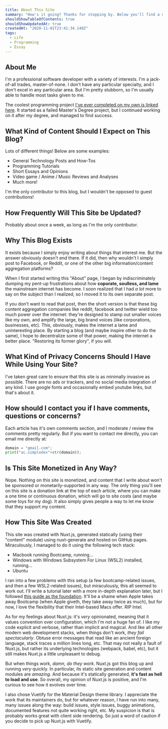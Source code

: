```yaml
---
title: About This Site
summary: "How's it going? Thanks for stopping by. Below you'll find a meta blog post about this site, why it was created, how it was created, and what kind of content you'll expect to find."
shouldShowTableOfContents: true
shouldShowUpdatedAt: true
createdAt: "2020-11-01T23:41:34.140Z"
tags: 
  - Life
  - Programming
  - Essay
---
```


## About Me
I'm a professional software developer with a variety of interests. I'm a jack-of-all trades, master-of-none. I don't have any particular specialty, and I don't excel in any particular area. But I'm pretty stubborn, so I'm usually able to handle most tasks given to me.

The coolest programming project [I've ever completed on my own is linked here](https://www.youtube.com/watch?v=0fLwrLrBcj8). It started as a failed Master's Degree project, but I continued working on it after my degree, and managed to find success.

## What Kind of Content Should I Expect on This Blog?
Lots of different things! Below are some examples:
- General Technology Posts and How-Tos
- Programming Tutorials
- Short Essays and Opinions
- Video game / Anime / Music Reviews and Analyses
- Much more!

I'm the only contributor to this blog, but I wouldn't be opposed to guest contributions!

## How Frequently Will This Site be Updated?
Probably about once a week, as long as I'm the only contributor.

## Why This Blog Exists
It exists because I simply enjoy writing about things that interest me. But the answer obviously doesn't end there. If it did, then why wouldn't I simply post to Facebook, or Reddit, or one of the other big information/content aggregation platforms?

When I first started writing this "About" page, I began by indiscriminately dumping my pent-up frustrations about how **coporate, soulless, and lame** the mainstream internet has become. I soon realized that I had *a lot* more to say on the subject than I realized, so I moved it <NuxtLink to="/why-start-a-blog-in-2020">to its own separate post.</NuxtLink> 

If you don't want to read that post, then the short version is that these big content aggregation companies like reddit, facebook and twitter wield too much power over the internet: they're designed to stamp out smaller voices like my own, and amplify the large, big brand voices (like corporations, businesses, etc). This, obviously, makes the internet a lame and uninteresting place. By starting a blog (and maybe inspire other to do the same), I hope to decentralize some of that power, making the internet a better place. "Restoring its former glory", if you will.

## What Kind of Privacy Concerns Should I Have While Using Your Site?
I've taken great care to ensure that this site is as minimally invasive as possible. There are no ads or trackers, and no social media integration of any kind. I use google fonts and occasionally embed youtube links, but that's about it.

## How should I contact you if I have comments, questions or concerns?
Each article has it's own comments section, and I moderate / review the comments pretty regularly. But if you want to contact me directly, you can email me directly at:
```python
domain = "gmail.com";
print("ac.simpledex"+str(domain));
```
## Is This Site Monetized in Any Way?
Nope. Nothing on this site is monetized, and content that I write about won't be sponsored or monetarily-supported in any way. The only thing you'll see on this site is a donation link at the top of each article, where you can make a one time or continuous donation, which will go to site costs (and maybe some toys for my dog). It also simply gives people a way to let me know that they support my content. 

## How This Site Was Created
This site was created with Nuxt.js, generated statically (using their "content" module) using nuxt-generate and hosted on GitHub pages. Miraculously, I managed to do it using the following tech stack:
- Macbook running Bootcamp, running...
- Windows with Windows Subsystem For Linux (WSL2) installed, running...
- Ubuntu

I ran into a few problems with this setup (a few bootcamp-related issues, and then a few WSL2-related issues), but miraculously, this all seemed to work out. I'll write a tutorial later with a more in-depth explanation later, but I followed [this guide as the foundation](https://nuxtjs.org/blog/creating-blog-with-nuxt-content/). It'll be a shame when Apple takes away Bootcamp (when Apple giveth, they take away twice as much), but for now, I love the flexibility that their Intel-based Macs offer. RIP Intel.

As for my feelings about Nuxt.js: it's *very* opinionated, meaning that it values convention over configuration, which I'm not a huge fan of. I like my code explicit and verbose, rather than implicit and magical. And like all other modern web development stacks, when things don't work, *they fail spectacularly*. Obtuse error messages that read like an ancient foreign language, stack traces a million lines long, etc. That may not really a fault of Nuxt.js, but rather its underlying technologies (webpack, babel, etc), but it still makes Nuxt.js a little unpleasant to debug.

But when things work, *damn, do they work*. Nuxt.js got this blog up and running *very* quickly. In particular, its static site generation and content modules are *amazing*. And because it's statically generated, **it's fast as hell to load and use**. So overall, my opinion of Nuxt.js is positive, and I'm curious to see how it evolves over time.

I also chose Vuetify for the Material Design theme library. I appreciate the work that its maintainers do, but for whatever reason, I have run into many, many issues along the way: build issues, style issues, buggy animations, documented features not quite working right, etc. My suspicion is that is probably works great with client side rendering. So just a word of caution if you decide to pick up Nuxt.js with Vuetify.